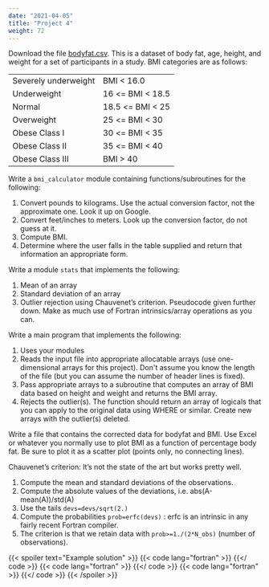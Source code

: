 ```yaml
---
date: "2021-04-05"
title: "Project 4"
weight: 72
---
```


Download the file [bodyfat.csv](data/bodyfat.csv).  This is a dataset of body fat, age, height, and weight for a set of participants in a study. BMI categories are as follows:

|                      |                  |
|----------------------|------------------|
| Severely underweight | BMI < 16.0       |
| Underweight          | 16 <= BMI < 18.5 |
| Normal               | 18.5 <= BMI < 25 |
| Overweight           | 25 <= BMI < 30   |
| Obese Class I        | 30 <= BMI < 35   |
| Obese Class II       | 35 <= BMI < 40   |
| Obese Class III      | BMI > 40         |

Write a `bmi_calculator` module containing functions/subroutines for the following:
1. Convert pounds to kilograms.  Use the actual conversion factor, not the approximate one.  Look it up on Google.
2. Convert feet/inches to meters.  Look up the conversion factor, do not guess at it.   
3. Compute BMI.
4. Determine where the user falls in the table supplied and return that information an appropriate form. 

Write a module `stats` that implements the following:
1. Mean of an array 
2. Standard deviation of an array 
3. Outlier rejection using Chauvenet’s criterion.  Pseudocode given further down.
Make as much use of Fortran intrinsics/array operations as you can.

Write a main program that implements the following:
1. Uses your modules
2. Reads the input file into appropriate allocatable arrays (use one-dimensional arrays for this project).  Don't assume you know the length of the file (but you can assume the number of header lines is fixed).  
3. Pass appropriate arrays to a subroutine that computes an array of BMI data based on height and weight and returns the BMI array.
4. Rejects the outlier(s).  The function should return an array of logicals that you can apply to the original data using WHERE or similar.  Create new arrays with the outlier(s) deleted. 

Write a file that contains the corrected data for bodyfat and BMI.  Use Excel or whatever you normally use to plot BMI as a function of percentage body fat. 
Be sure to plot it as a scatter plot (points only, no connecting lines).  

Chauvenet’s criterion: It’s not the state of the art but works pretty well.
1. Compute the mean and standard deviations of the observations.
2. Compute the absolute values of the deviations, i.e. abs(A-mean(A))/std(A)
3. Use the tails `devs=devs/sqrt(2.)`
4. Compute the probabilities `prob=erfc(devs)` : erfc is an intrinsic in any fairly recent Fortran compiler.  
5. The criterion is that we retain data with `prob>=1./(2*N_obs)` (number of observations).

{{< spoiler text="Example solution" >}}
{{< code lang="fortran" >}}
    [](/content/courses/fortran-introduction/solns/stats.f90)
{{</ code >}}
{{< code lang="fortran" >}}
    [](/content/courses/fortran-introduction/solns/bmi_calculator.f90)
{{</ code >}}
{{< code lang="fortran" >}}
    [](/content/courses/fortran-introduction/solns/bmi_data.f90)
{{</ code >}}
{{< /spoiler >}}
